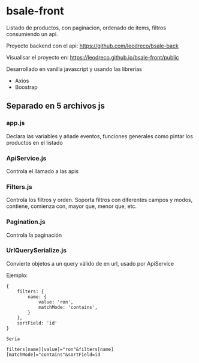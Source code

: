 # bsale-front

Listado de productos, con paginacion, ordenado de items, filtros consumiendo un api.

Proyecto backend con el api: https://github.com/leodreco/bsale-back

Visualisar el proyecto en: https://leodreco.github.io/bsale-front/public

Desarrollado en vanilla javascript  y usando las librerias
- Axios
- Boostrap

## Separado en 5 archivos js

### app.js
Declara las variables y añade eventos, funciones generales como pintar los productos en el listado

### ApiService.js
Controla el llamado a las apis

### Filters.js
Controla los filtros y orden. Soporta filtros con diferentes campos y modos, contiene, comienza con, mayor que, menor que, etc.

### Pagination.js
Controla la paginación

### UrlQuerySerialize.js
Convierte objetos a un query válido de en url, usado por ApiService

Ejemplo:

```
{
    filters: {
        name: {
            value: 'ron',
            matchMode: 'contains',
        }
    },
    sortField: 'id'
}

Sería

filters[name][value]="ron"&filters[name][matchMode]="contains"&sortField=id
```
